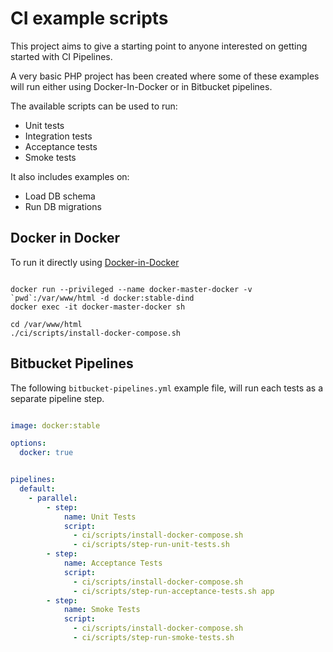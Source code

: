 # CI example scripts

This project aims to give a starting point to anyone interested on getting started with CI Pipelines.

A very basic PHP project has been created where some of these examples will run either using Docker-In-Docker or in Bitbucket pipelines.


The available scripts can be used to run:

* Unit tests
* Integration tests
* Acceptance tests
* Smoke tests


It also includes examples on:

* Load DB schema
* Run DB migrations

## Docker in Docker

To run it directly using [Docker-in-Docker](https://hub.docker.com/_/docker/)

```

docker run --privileged --name docker-master-docker -v `pwd`:/var/www/html -d docker:stable-dind
docker exec -it docker-master-docker sh

cd /var/www/html
./ci/scripts/install-docker-compose.sh 
```

## Bitbucket Pipelines

The following `bitbucket-pipelines.yml` example file, will run each tests as a separate pipeline step.

```yml

image: docker:stable

options:
  docker: true


pipelines:
  default:
    - parallel:
        - step:
            name: Unit Tests
            script:
              - ci/scripts/install-docker-compose.sh
              - ci/scripts/step-run-unit-tests.sh
        - step:
            name: Acceptance Tests
            script:
              - ci/scripts/install-docker-compose.sh
              - ci/scripts/step-run-acceptance-tests.sh app
        - step:
            name: Smoke Tests
            script:
              - ci/scripts/install-docker-compose.sh
              - ci/scripts/step-run-smoke-tests.sh


```